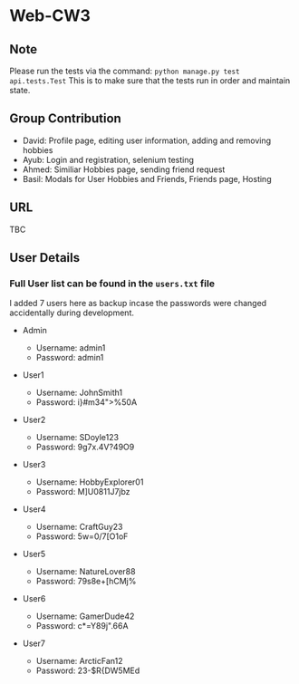 # Web-CW3

## Note
Please run the tests via the command: `python manage.py test api.tests.Test`
This is to make sure that the tests run in order and maintain state.

## Group Contribution
- David: Profile page, editing user information, adding and removing hobbies
- Ayub: Login and registration, selenium testing
- Ahmed: Similiar Hobbies page, sending friend request
- Basil: Modals for User Hobbies and Friends, Friends page, Hosting

## URL
TBC

## User Details
### Full User list can be found in the `users.txt` file
I added 7 users here as backup incase the passwords were changed accidentally during development.
- Admin
  - Username: admin1
  - Password: admin1

- User1
    - Username: JohnSmith1
    - Password: i}#m34">%50A

- User2
    - Username: SDoyle123
    - Password: 9g7x.4V?49O9

- User3
    - Username: HobbyExplorer01
    - Password: M]U0811J7jbz

- User4
    - Username: CraftGuy23
    - Password: 5w=0/7\[O1oF

- User5
    - Username: NatureLover88
    - Password: 79s8e+[hCMj%

- User6
    - Username: GamerDude42
    - Password: c*=Y89j".66A

- User7
    - Username: ArcticFan12
    - Password: 23-$R{DW5MEd